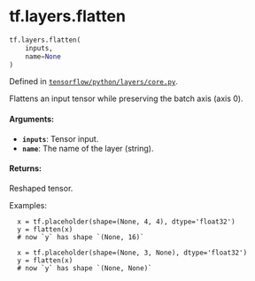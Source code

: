 <div itemscope itemtype="http://developers.google.com/ReferenceObject">
<meta itemprop="name" content="tf.layers.flatten" />
</div>

# tf.layers.flatten

``` python
tf.layers.flatten(
    inputs,
    name=None
)
```



Defined in [`tensorflow/python/layers/core.py`](https://www.tensorflow.org/code/tensorflow/python/layers/core.py).

Flattens an input tensor while preserving the batch axis (axis 0).

#### Arguments:

* <b>`inputs`</b>: Tensor input.
* <b>`name`</b>: The name of the layer (string).


#### Returns:

  Reshaped tensor.

Examples:

```
  x = tf.placeholder(shape=(None, 4, 4), dtype='float32')
  y = flatten(x)
  # now `y` has shape `(None, 16)`

  x = tf.placeholder(shape=(None, 3, None), dtype='float32')
  y = flatten(x)
  # now `y` has shape `(None, None)`
```